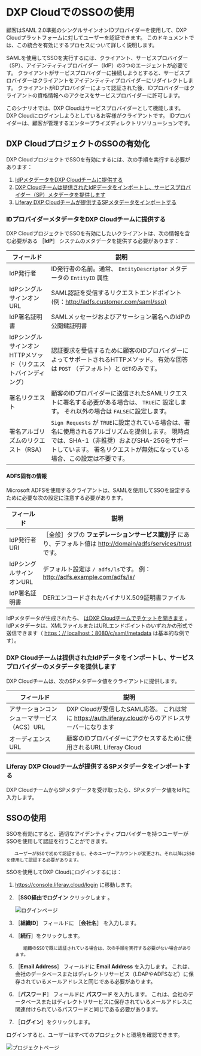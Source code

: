 # DXP CloudでのSSOの使用

顧客はSAML 2.0準拠のシングルサインオンIDプロバイダーを使用して、DXP Cloudプラットフォームに対してユーザーを認証できます。 このドキュメントでは、この統合を有効にするプロセスについて詳しく説明します。

SAMLを使用してSSOを実行するには、クライアント、サービスプロバイダー（SP）、アイデンティティプロバイダー（IdP）の3つのエージェントが必要です。 クライアントがサービスプロバイダーに接続しようとすると、サービスプロバイダーはクライアントをアイデンティティプロバイダーにリダイレクトします。 クライアントがIDプロバイダーによって認証された後、IDプロバイダーはクライアントの資格情報へのアクセスをサービスプロバイダーに許可します。

このシナリオでは、DXP Cloudはサービスプロバイダーとして機能します。 DXP Cloudにログインしようとしているお客様がクライアントです。 IDプロバイダーは、顧客が管理するエンタープライズディレクトリソリューションです。

<a name="enabling-sso-for-a-dxp-cloud-project" />

## DXP CloudプロジェクトのSSOの有効化

DXP CloudプロジェクトでSSOを有効にするには、次の手順を実行する必要があります：

1. [IdPメタデータをDXP Cloudチームに提供する](#provide-identity-provider-metadata-to-the-dxp-cloud-team)
1. [DXP Cloudチームは提供されたIdPデータをインポートし、サービスプロバイダー（SP）メタデータを提供します](#dxp-cloud-team-imports-provided-idp-data-and-provides-service-provider-metadata)
1. [Liferay DXP Cloudチームが提供するSPメタデータをインポートする](#import-sp-metadata-provided-by-the-liferay-dxp-cloud-team)

<a name="provide-identity-provider-metadata-to-the-dxp-cloud-team" />

### IDプロバイダーメタデータをDXP Cloudチームに提供する

DXP CloudプロジェクトでSSOを有効にしたいクライアントは、次の情報を含む必要がある ［**IdP**］ システムのメタデータを提供する必要があります：

| フィールド                              | 説明                                                                                                                            |
| ---------------------------------- | ----------------------------------------------------------------------------------------------------------------------------- |
| IdP発行者                             | ID発行者の名前。通常、 `EntityDescriptor` メタデータの `EntityID` 属性                                                                          |
| IdPシングルサインオンURL                    | SAML認証を受信するリクエストエンドポイント(例：<http://adfs.customer.com/saml/sso)>                                                                |
| IdP署名証明書                           | SAMLメッセージおよびアサーション署名へのIdPの公開鍵証明書                                                                                              |
| IdPシングルサインオンHTTPメソッド（リクエストバインディング） | 認証要求を受信するために顧客のIDプロバイダーによってサポートされるHTTPメソッド。 有効な回答は `POST` （デフォルト）と `GET`のみです。                                                 |
| 署名リクエスト                            | 顧客のIDプロバイダーに送信されたSAMLリクエストに署名する必要がある場合は、 `TRUE`に 設定します。 それ以外の場合は `FALSE`に設定します。                                               |
| 署名アルゴリズムのリクエスト（RSA）                | `Sign Requests` が `TRUE`に設定されている場合は、署名に使用されるアルゴリズムを提供します。 現時点では、SHA-1（非推奨）およびSHA-256をサポートしています。 署名リクエストが無効になっている場合、この設定は不要です。 |

#### ADFS固有の情報

Microsoft ADFSを使用するクライアントは、SAMLを使用してSSOを設定するために必要な次の設定に注意する必要があります。

| フィールド           | 説明                                                                           |
| --------------- | ---------------------------------------------------------------------------- |
| IdP発行者URI       | ［全般］タブの **フェデレーションサービス識別子** にあり、デフォルト値は <http://domain/adfs/services/trust>です。 |
| IdPシングルサインオンURL | デフォルト設定は `/ adfs/ls`です。 例： <http://adfs.example.com/adfs/ls/>                |
| IdP署名証明書        | DERエンコードされたバイナリX.509証明書ファイル                                                  |

IdPメタデータが生成されたら、 [はDXP Cloudチームでチケットを開きます](https://help.liferay.com/hc/) 。 IdPメタデータは、XMLファイルまたはURLエンドポイントのいずれかの形式で送信できます（ [https：// localhost：8080/c/saml/metadata](https://localhost:8080/c/saml/metadata) は基本的な例です）。

<a name="dxp-cloud-team-imports-provided-idp-data-and-provides-service-provider-metadata" />

### DXP Cloudチームは提供されたIdPデータをインポートし、サービスプロバイダーのメタデータを提供します

DXP Cloudチームは、次のSPメタデータ値をクライアントに提供します。

| フィールド                    | 説明                                                                       |
| ------------------------ | ------------------------------------------------------------------------ |
| アサーションコンシューマサービス（ACS）URL | DXP Cloudが受信したSAML応答。 これは常に <https://auth.liferay.cloud>からのアドレスサーバーになります |
| オーディエンスURL               | 顧客のIDプロバイダーにアクセスするために使用されるURL Liferay Cloud                              |

<a name="import-sp-metadata-provided-by-the-liferay-dxp-cloud-team" />

### Liferay DXP Cloudチームが提供するSPメタデータをインポートする

DXP CloudチームからSPメタデータを受け取ったら、SPメタデータ値をIdPに入力します。

<a name="using-sso" />

## SSOの使用

SSOを有効にすると、適切なアイデンティティプロバイダーを持つユーザーがSSOを使用して認証を行うことができます。

```{warning}
   ユーザーがSSOで初めて認証すると、そのユーザーアカウントが変更され、それ以降はSSOを使用して認証する必要があります。
```

SSOを使用してDXP Cloudにログインするには：

1. <https://console.liferay.cloud/login> に移動します。
1. ［**SSO経由でログイン** クリックします 。

   ![ログインページ](./using-sso-with-dxp-cloud/images/01.png)

1. ［**組織ID**］ フィールドに ［**会社名**］ を入力します。
1. ［**続行**］をクリックします。

    ```{note}
       組織のSSOで既に認証されている場合は、次の手順を実行する必要がない場合があります。
    ```

1. ［**Email Address**］ フィールドに **Email Address** を入力します。 これは、会社のデータベースまたはディレクトリサービス（LDAPやADFSなど）に保存されているメールアドレスと同じである必要があります。
1. ［**パスワード**］ フィールドに **パスワード** を入力します。 これは、会社のデータベースまたはディレクトリサービスに保存されているメールアドレスに関連付けられているパスワードと同じである必要があります。
1. ［**ログイン**］をクリックします。

ログインすると、ユーザーはすべてのプロジェクトと環境を確認できます。

![プロジェクトページ](./using-sso-with-dxp-cloud/images/02.png)
